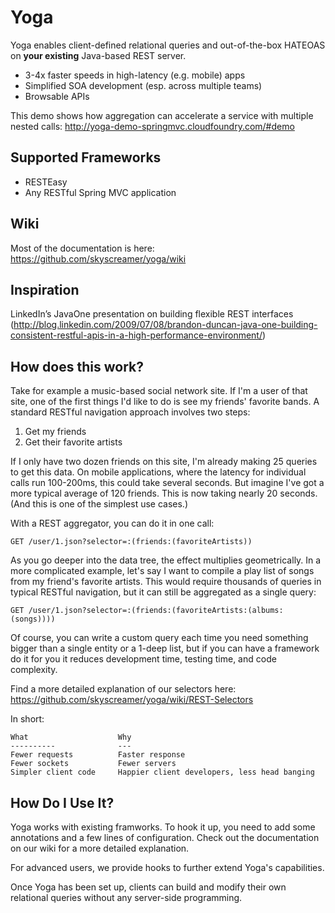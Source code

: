 # Yoga #

Yoga enables client-defined relational queries and out-of-the-box HATEOAS on **your existing** Java-based REST server.

* 3-4x faster speeds in high-latency (e.g. mobile) apps
* Simplified SOA development (esp. across multiple teams)
* Browsable APIs

This demo shows how aggregation can accelerate a service with multiple nested calls: http://yoga-demo-springmvc.cloudfoundry.com/#demo

## Supported Frameworks ##
 + RESTEasy
 + Any RESTful Spring MVC application

## Wiki ##
Most of the documentation is here: https://github.com/skyscreamer/yoga/wiki

## Inspiration ##
LinkedIn’s JavaOne presentation on building flexible REST interfaces (http://blog.linkedin.com/2009/07/08/brandon-duncan-java-one-building-consistent-restful-apis-in-a-high-performance-environment/)

## How does this work? ##
Take for example a music-based social network site.  If I'm a user of that site, one of the first things I'd like to do is see my friends' favorite bands.  A standard RESTful navigation approach involves two steps:

1. Get my friends
2. Get their favorite artists

If I only have two dozen friends on this site, I'm already making 25 queries to get this data.  On mobile applications, where the latency for individual calls run 100-200ms, this could take several seconds.  But imagine I've got a more typical average of 120 friends.  This is now taking nearly 20 seconds.  (And this is one of the simplest use cases.)

With a REST aggregator, you can do it in one call:

    GET /user/1.json?selector=:(friends:(favoriteArtists))

As you go deeper into the data tree, the effect multiplies geometrically.  In a more complicated example, let's say I want to compile a play list of songs from my friend's favorite artists.  This would require thousands of queries in typical RESTful navigation, but it can still be aggregated as a single query:

    GET /user/1.json?selector=:(friends:(favoriteArtists:(albums:(songs))))

Of course, you can write a custom query each time you need something bigger than a single entity or a 1-deep list, but if you can have a framework do it for you it reduces development time, testing time, and code complexity.

Find a more detailed explanation of our selectors here: https://github.com/skyscreamer/yoga/wiki/REST-Selectors

In short:

    What                    Why
    ----------              ---
    Fewer requests          Faster response
    Fewer sockets           Fewer servers
    Simpler client code     Happier client developers, less head banging

## How Do I Use It? ##
Yoga works with existing framworks.  To hook it up, you need to add some annotations and a few lines of configuration.  Check out the documentation on our wiki for a more detailed explanation.

For advanced users, we provide hooks to further extend Yoga's capabilities.

Once Yoga has been set up, clients can build and modify their own relational queries without any server-side programming.  
